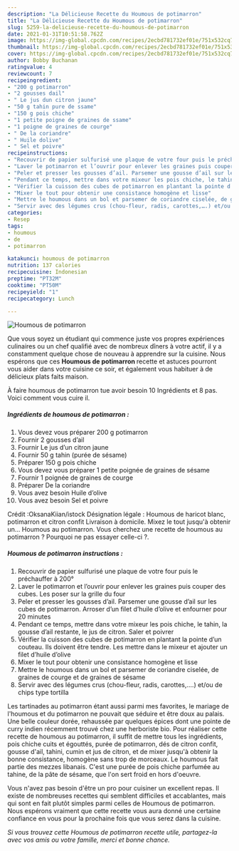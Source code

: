 ```yaml
---
description: "La Délicieuse Recette du Houmous de potimarron"
title: "La Délicieuse Recette du Houmous de potimarron"
slug: 5259-la-delicieuse-recette-du-houmous-de-potimarron
date: 2021-01-31T10:51:58.762Z
image: https://img-global.cpcdn.com/recipes/2ecbd781732ef01e/751x532cq70/houmous-de-potimarron-photo-principale-de-la-recette.jpg
thumbnail: https://img-global.cpcdn.com/recipes/2ecbd781732ef01e/751x532cq70/houmous-de-potimarron-photo-principale-de-la-recette.jpg
cover: https://img-global.cpcdn.com/recipes/2ecbd781732ef01e/751x532cq70/houmous-de-potimarron-photo-principale-de-la-recette.jpg
author: Bobby Buchanan
ratingvalue: 4
reviewcount: 7
recipeingredient:
- "200 g potimarron"
- "2 gousses dail"
- " Le jus dun citron jaune"
- "50 g tahin pure de ssame"
- "150 g pois chiche"
- "1 petite poigne de graines de ssame"
- "1 poigne de graines de courge"
- " De la coriandre"
- " Huile dolive"
- " Sel et poivre"
recipeinstructions:
- "Recouvrir de papier sulfurisé une plaque de votre four puis le préchauffer à 200°"
- "Laver le potimarron et l’ouvrir pour enlever les graines puis couper des cubes. Les poser sur la grille du four"
- "Peler et presser les gousses d’ail. Parsemer une gousse d’ail sur les cubes de potimarron. Arroser d’un filet d’huile d’olive et enfourner pour 20 minutes"
- "Pendant ce temps, mettre dans votre mixeur les pois chiche, le tahin, la gousse d’ail restante, le jus de citron. Saler et poivrer"
- "Vérifier la cuisson des cubes de potimarron en plantant la pointe d’un couteau. Ils doivent être tendre. Les mettre dans le mixeur et ajouter un filet d’huile d’olive"
- "Mixer le tout pour obtenir une consistance homogène et lisse"
- "Mettre le houmous dans un bol et parsemer de coriandre ciselée, de graines de courge et de graines de sésame"
- "Servir avec des légumes crus (chou-fleur, radis, carottes,….) et/ou de chips type tortilla"
categories:
- Resep
tags:
- houmous
- de
- potimarron

katakunci: houmous de potimarron 
nutrition: 137 calories
recipecuisine: Indonesian
preptime: "PT32M"
cooktime: "PT50M"
recipeyield: "1"
recipecategory: Lunch

---
```



![Houmous de potimarron](https://img-global.cpcdn.com/recipes/2ecbd781732ef01e/751x532cq70/houmous-de-potimarron-photo-principale-de-la-recette.jpg)

Que vous soyez un étudiant qui commence juste vos propres expériences culinaires ou un chef qualifié avec de nombreux dîners à votre actif, il y a constamment quelque chose de nouveau à apprendre sur la cuisine. Nous espérons que ces <strong> Houmous de potimarron </strong> recette et astuces pourront vous aider dans votre cuisine ce soir, et également vous habituer à de délicieux plats faits maison.

<!--inarticleads1-->

À faire houmous de potimarron tue avoir besoin 10 Ingrédients et 8 pas. Voici comment vous cuire il.

##### Ingrédients de houmous de potimarron :

1. Vous devez vous préparer 200 g potimarron
1. Fournir 2 gousses d’ail
1. Fournir  Le jus d’un citron jaune
1. Fournir 50 g tahin (purée de sésame)
1. Préparer 150 g pois chiche
1. Vous devez vous préparer 1 petite poignée de graines de sésame
1. Fournir 1 poignée de graines de courge
1. Préparer  De la coriandre
1. Vous avez besoin  Huile d’olive
1. Vous avez besoin  Sel et poivre


Crédit :OksanaKiian/istock Désignation légale : Houmous de haricot blanc, potimarron et citron confit Livraison à domicile. Mixez le tout jusqu&#39;à obtenir un… Houmous au potimarron. Vous cherchez une recette de houmous au potimarron ? Pourquoi ne pas essayer celle-ci ?. 

<!--inarticleads2-->

##### Houmous de potimarron instructions :

1. Recouvrir de papier sulfurisé une plaque de votre four puis le préchauffer à 200°
1. Laver le potimarron et l’ouvrir pour enlever les graines puis couper des cubes. Les poser sur la grille du four
1. Peler et presser les gousses d’ail. Parsemer une gousse d’ail sur les cubes de potimarron. Arroser d’un filet d’huile d’olive et enfourner pour 20 minutes
1. Pendant ce temps, mettre dans votre mixeur les pois chiche, le tahin, la gousse d’ail restante, le jus de citron. Saler et poivrer
1. Vérifier la cuisson des cubes de potimarron en plantant la pointe d’un couteau. Ils doivent être tendre. Les mettre dans le mixeur et ajouter un filet d’huile d’olive
1. Mixer le tout pour obtenir une consistance homogène et lisse
1. Mettre le houmous dans un bol et parsemer de coriandre ciselée, de graines de courge et de graines de sésame
1. Servir avec des légumes crus (chou-fleur, radis, carottes,….) et/ou de chips type tortilla


Les tartinades au potimarron étant aussi parmi mes favorites, le mariage de l&#39;houmous et du potimarron ne pouvait que séduire et être doux au palais. Une belle couleur dorée, rehaussée par quelques épices dont une pointe de curry indien récemment trouvé chez une herboriste bio. Pour réaliser cette recette de houmous au potimarron, il suffit de mettre tous les ingrédients, pois chiche cuits et égouttés, purée de potimarron, dés de citron confit, gousse d&#39;ail, tahini, cumin et jus de citron, et de mixer jusqu&#39;à obtenir la bonne consistance, homogène sans trop de morceaux. Le houmous fait partie des mezzes libanais. C&#39;est une purée de pois chiche parfumée au tahine, de la pâte de sésame, que l&#39;on sert froid en hors d&#39;oeuvre. 

<!--inarticleads1-->

<p>
Vous n'avez pas besoin d'être un pro pour cuisiner un excellent repas. Il existe de nombreuses recettes qui semblent difficiles et accablantes, mais qui sont en fait plutôt simples parmi celles de Houmous de potimarron. Nous espérons vraiment que cette recette vous aura donné une certaine confiance en vous pour la prochaine fois que vous serez dans la cuisine.
</p>

<p>
<i>Si vous trouvez cette Houmous de potimarron recette utile, partagez-la avec vos amis ou votre famille, merci et bonne chance.</i>
</p>
